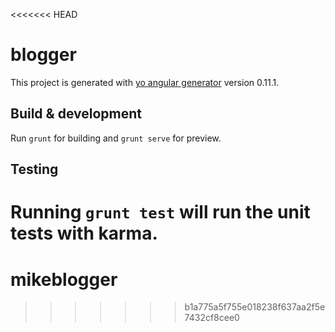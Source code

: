 <<<<<<< HEAD
# blogger

This project is generated with [yo angular generator](https://github.com/yeoman/generator-angular)
version 0.11.1.

## Build & development

Run `grunt` for building and `grunt serve` for preview.

## Testing

Running `grunt test` will run the unit tests with karma.
=======
# mikeblogger
>>>>>>> b1a775a5f755e018238f637aa2f5e7432cf8cee0
